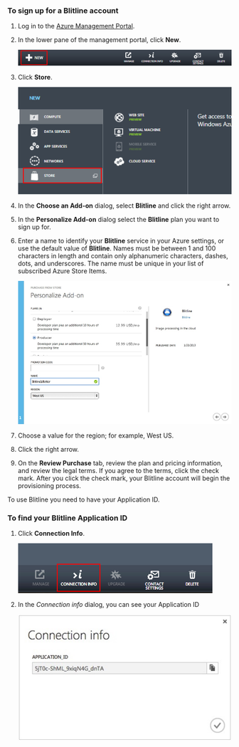 
### To sign up for a Blitline account
1. Log in to the [Azure Management Portal](https://manage.windowsazure.com/).
2. In the lower pane of the management portal, click **New**.
   
    ![command-bar-new][command-bar-new]
3. Click **Store**.
   
    ![blitline-store][blitline-store]
4. In the **Choose an Add-on** dialog, select **Blitline** and click the right arrow.
5. In the **Personalize Add-on** dialog select the **Blitline** plan you want to sign up for.
6. Enter a name to identify your **Blitline** service in your Azure settings, or use the default value of **Blitline**. Names must be between 1 and 100 characters in length and contain only alphanumeric characters, dashes, dots, and underscores. The name must be unique in your list of subscribed Azure Store Items.
   
    ![store-screen-1][store-screen-1]
7. Choose a value for the region; for example, West US. 
8. Click the right arrow.
9. On the **Review Purchase** tab, review the plan and pricing information, and review the legal terms. If you agree to the terms, click the check mark. After you click the check mark, your Blitline account will begin the provisioning process. 

To use Blitline you need to have your Application ID.

### To find your Blitline Application ID
1. Click **Connection Info**.
   
    ![blitline-connection-info-button][blitline-connection-info-button]
2. In the *Connection info* dialog, you can see your Application ID
   
    ![blitline-connection-info][blitline-connection-info]

<!--images-->

[command-bar-new]: ./media/blitline-signup/blitline_bar_new.png
[blitline-store]: ./media/blitline-signup/blitline_offerings_store.png
[store-screen-1]: ./media/blitline-signup/blitline_purchase.jpg
[blitline-connection-info-button]: ./media/blitline-signup/blitline_connection_info_button.png
[blitline-connection-info]: ./media/blitline-signup/blitline_connection_info_screen.jpg

